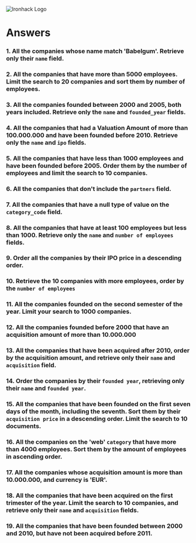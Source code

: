 ![Ironhack Logo](https://i.imgur.com/1QgrNNw.png)

# Answers

### 1. All the companies whose name match 'Babelgum'. Retrieve only their `name` field.

<!-- db.companies.find({name:"Babelgum"}, { name: 1,_id:0} )-->

### 2. All the companies that have more than 5000 employees. Limit the search to 20 companies and sort them by **number of employees**.

<!-- db.companies.find({number_of_employees:{$gt:5000}}).sort({number_of_employees:1}).limit(20) -->

### 3. All the companies founded between 2000 and 2005, both years included. Retrieve only the `name` and `founded_year` fields.

<!-- db.companies.find({$and[ { founded_year: { $gte: 2000 } },{ founded_year: { $lte: 2005 } }]} { name: 1, founded_year:1, _id:0 } )-->

### 4. All the companies that had a Valuation Amount of more than 100.000.000 and have been founded before 2010. Retrieve only the `name` and `ipo` fields.

<!-- db.companies.find({$and:[ { 'ipo.valuation_amount': { $gte: 100000000 } },{ founded_year: { $lt: 2010 } }]}, { name: 1, ipo:1, _id:0 } ) -->

### 5. All the companies that have less than 1000 employees and have been founded before 2005. Order them by the number of employees and limit the search to 10 companies.

<!-- db.companies.find({$and:[ { number_of_employees: { $lt: 1000 } },{ founded_year: { $lt: 2005 } }]}).sort({number_of_employes:1}).limit(10) -->

### 6. All the companies that don't include the `partners` field.

<!-- db.companies.find( { partners: { $exists : false } } ) -->

### 7. All the companies that have a null type of value on the `category_code` field.

<!-- db.companies.find({category_code:null}) -->

### 8. All the companies that have at least 100 employees but less than 1000. Retrieve only the `name` and `number of employees` fields.

<!-- db.companies.find({$and:[ { number_of_employees: { $gte: 100 } },{ number_of_employees: { $lt: 1000 } }]},{ name: 1, number_of_employees:1, _id:0 }) -->

### 9. Order all the companies by their IPO price in a descending order.

<!-- db.companies.find().sort({ipo:-1}).limit(5)  //// if I don't use the limit my computer die-->

### 10. Retrieve the 10 companies with more employees, order by the `number of employees`

<!-- db.companies.find().sort({number_of_employees:1}).limit(10) -->

### 11. All the companies founded on the second semester of the year. Limit your search to 1000 companies.

<!-- db.companies.find({$and:[ { founded_month: { $gte: 7 } },{ founded_month: { $lte: 12 } }]}).limit(1000) -->

### 12. All the companies founded before 2000 that have an acquisition amount of more than 10.000.000

<!--  db.companies.find({$and:[ { founded_year: { $lt: 2000 } },{ 'acquisition.price_amount': { $gt: 10000000 } }]}) -->

### 13. All the companies that have been acquired after 2010, order by the acquisition amount, and retrieve only their `name` and `acquisition` field.

<!-- db.companies.find({ 'acquisitions.acquired_year': { $gt: 2010 } },{ name: 1, acquisition:1, _id:0 }).sort({'acquisitions.acquired_year':1}) -->

### 14. Order the companies by their `founded year`, retrieving only their `name` and `founded year`.

<!-- db.companies.find({},{ name: 1, founded_year:1, _id:0 }).sort({founded_year:1})-->

### 15. All the companies that have been founded on the first seven days of the month, including the seventh. Sort them by their `acquisition price` in a descending order. Limit the search to 10 documents.

<!-- db.companies.find({founded_day:{ $lte: 7 }}).sort({'acquisitions.price_amount':-1}).limit(10) -->

### 16. All the companies on the 'web' `category` that have more than 4000 employees. Sort them by the amount of employees in ascending order.

<!-- db.companies.find({$and:[ { category_code: "web" },{ number_of_employees: { $gt: 4000 } }]}).sort({number_of_employees:1}) -->

### 17. All the companies whose acquisition amount is more than 10.000.000, and currency is 'EUR'.

<!-- Your Code Goes Here -->

### 18. All the companies that have been acquired on the first trimester of the year. Limit the search to 10 companies, and retrieve only their `name` and `acquisition` fields.

<!-- Your Code Goes Here -->

### 19. All the companies that have been founded between 2000 and 2010, but have not been acquired before 2011.

<!-- Your Code Goes Here -->
